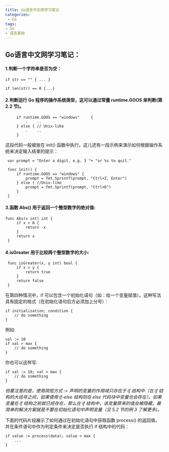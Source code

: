 ```yaml
---
title: Go语言中文网学习笔记
categories:   
 - Go
tags: 
- Go
- 语言基础
---
```


## Go语言中文网学习笔记：

#### 1.判断一个字符串是否为空：

	if str == "" { ... }
	
	if len(str) == 0 {...}

#### 2.判断运行 Go 程序的操作系统类型，这可以通过常量 runtime.GOOS 来判断(第 2.2 节)。

		 if runtime.GOOS == "windows"     {
		     .    ..
		 } else { // Unix-like
		     .    ..
		 }

这段代码一般被放在 init() 函数中执行。这儿还有一段示例来演示如何根据操作系统来决定输入结束的提示：

	 var prompt = "Enter a digit, e.g. 3 "+ "or %s to quit."
	
	 func init() {
	     if runtime.GOOS == "windows" {
	         prompt = fmt.Sprintf(prompt, "Ctrl+Z, Enter")        
	     } else { //Unix-like
	         prompt = fmt.Sprintf(prompt, "Ctrl+D")
	     }
	 }

#### 3.函数 Abs() 用于返回一个整型数字的绝对值:

	func Abs(x int) int {
	     if x < 0 {
	         return -x
	     }
	     return x    
	 }

#### 4.isGreater 用于比较两个整型数字的大小:

	 func isGreater(x, y int) bool {
	     if x > y {
	         return true    
	     }
	     return false
	 }
	 
在第四种情况中，if 可以包含一个初始化语句（如：给一个变量赋值）。这种写法具有固定的格式（在初始化语句后方必须加上分号）：
	 
	if initialization; condition {
	    // do something
	}
	
例如:

	val := 10
	if val > max {
	    // do something
	}
	
你也可以这样写:

	if val := 10; val > max {
	    // do something
	}	
	
*但要注意的是，使用简短方式 := 声明的变量的作用域只存在于 if 结构中（在 if 结构的大括号之间，如果使用 if-else 结构则在 else 代码块中变量也会存在）。如果变量在 if 结构之前就已经存在，那么在 if 结构中，该变量原来的值会被隐藏。最简单的解决方案就是不要在初始化语句中声明变量（见 5.2 节的例 3 了解更多)。*
	
下面的代码片段展示了如何通过在初始化语句中获取函数 process() 的返回值，并在条件语句中作为判定条件来决定是否执行 if 结构中的代码：

	if value := process(data); value > max {
	    ...
	}